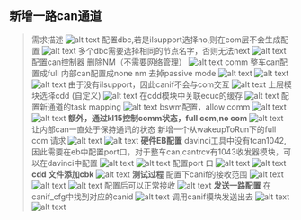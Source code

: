## 新增一路can通道
> 需求描述
> ![alt text](image-21.png)
> 配置dbc,若是ilsupport选择no,则在com层不会生成配置
> ![alt text](image-22.png)
> 多个dbc需要选择相同的节点名字，否则无法next
> ![alt text](image-23.png)
> 配置can控制器 删除NM（不需要网络管理）
> ![alt text](image-24.png)
> comm 整车can配置成full 内部can配置成none
> nm 去掉passive mode
> ![alt text](image-25.png)
> ![alt text](image-26.png)
> ![alt text](image-27.png)
> 由于没有ilsupport，因此canif不会与com交互
> ![alt text](image-28.png)
> 上层模块选择cdd (自定义)
> ![alt text](image-29.png)
> 在cdd模块中关联ecuc的缓存
> ![alt text](image-30.png)
> 配置新通道的task mapping 
> ![alt text](image-31.png)
> bswm配置，allow comm
> ![alt text](image-32.png)
> ![alt text](image-33.png)
> **额外，通过kl15控制comm状态，full com,no com**
> ![alt text](image-34.png)
> 让内部can一直处于保持通讯的状态
> 新增一个从wakeupToRun下的full com 请求
> ![alt text](image-35.png)
> ![alt text](image-36.png)
> **硬件EB配置**
> davinci工具中没有tcan1042,因此需要在eb中配置port口，对于整车can,cantrcv有1043收发器模块，可以在davinci中配置
> ![alt text](image-38.png)
> ![alt text](image-37.png)
> 配置port 口
> ![alt text](image-39.png)
> ![alt text](image-40.png)
> **cdd 文件添加cbk**
> ![alt text](image-41.png)
> **测试过程**
> 配置下canif的接收范围
> ![alt text](image-42.png)
> ![alt text](image-43.png)
> ![alt text](image-44.png)
> 配置后可以正常接收
> ![alt text](image-45.png)
> **发送一路配置**
> 在canif_cfg中找到对应的canid
> ![alt text](image-47.png)
> 调用canif模块发送出去
> ![alt text](image-48.png)
> ![alt text](image-49.png)